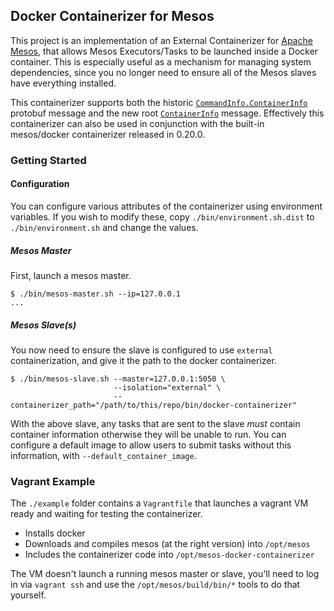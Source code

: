 ## Docker Containerizer for Mesos

This project is an implementation of an External Containerizer for [Apache Mesos](http://mesos.apache.org/), that allows Mesos Executors/Tasks to be launched inside a Docker container. This is especially useful as a mechanism for managing system dependencies, since you no longer need to ensure all of the Mesos slaves have everything installed.

This containerizer supports both the historic [`CommandInfo.ContainerInfo`](https://github.com/apache/mesos/blob/0.20.1/include/mesos/mesos.proto#L209-L228) protobuf message and the new root [`ContainerInfo`](https://github.com/apache/mesos/blob/0.20.1/include/mesos/mesos.proto#L849-L881) message. Effectively this containerizer can also be used in conjunction with the built-in mesos/docker containerizer released in 0.20.0.

### Getting Started

#### Configuration

You can configure various attributes of the containerizer using environment variables. If you wish to modify these, copy `./bin/environment.sh.dist` to `./bin/environment.sh` and change the values.

##### Mesos Master

First, launch a mesos master.


```shell
$ ./bin/mesos-master.sh --ip=127.0.0.1
...
```

##### Mesos Slave(s)

You now need to ensure the slave is configured to use `external` containerization, and give it the path to the docker containerizer.

```shell
$ ./bin/mesos-slave.sh --master=127.0.0.1:5050 \
                       --isolation="external" \
                       --containerizer_path="/path/to/this/repo/bin/docker-containerizer"
```

With the above slave, any tasks that are sent to the slave *must* contain container information otherwise they will be unable to run. You can configure a default image to allow users to submit tasks without this information, with `--default_container_image`.

### Vagrant Example

The `./example` folder contains a `Vagrantfile` that launches a vagrant VM ready and waiting for testing the containerizer.

- Installs docker
- Downloads and compiles mesos (at the right version) into `/opt/mesos`
- Includes the containerizer code into `/opt/mesos-docker-containerizer`

The VM doesn't launch a running mesos master or slave, you'll need to log in via `vagrant ssh` and use the `/opt/mesos/build/bin/*` tools to do that yourself.
